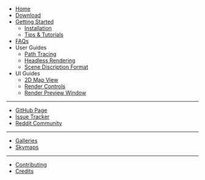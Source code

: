 * [Home](index.html)
* [Download](download.html)
* [Getting Started](getting_started.html)
    * [Installation](install.html)
    * [Tips & Tutorials](tips_tutorials.html)
* [FAQs](faqs.html)
* User Guides
    * [Path Tracing](path_tracing.html)
    * [Headless Rendering](headless.html)
    * [Scene Discription Format](scene_format.html)
* UI Guides
    * [2D Map View](2d_map_view.html)
    * [Render Controls](render_controls.html)
    * [Render Preview Window](render_preview.html)

<hr class="hr-padded">

* [GitHub Page](http://github.com/llbit/chunky)
* [Issue Tracker](http://github.com/llbit/chunky/issues)
* [Reddit Community](http://www.reddit.com/r/chunky)

<hr class="hr-padded">

* [Galleries](galleries.html)
* [Skymaps](skymaps.html)

<hr class="hr-padded">

* [Contributing](contributing.html)
* [Credits](credits.html)
